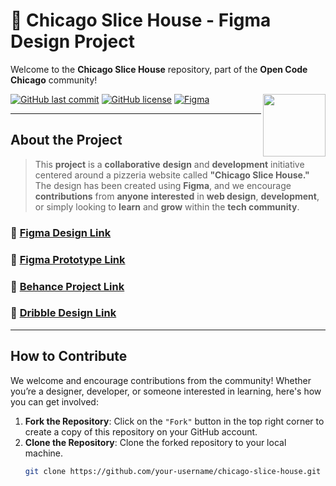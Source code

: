 # 🍕 Chicago Slice House - Figma Design Project

Welcome to the **Chicago Slice House** repository, part of the **Open Code Chicago** community!

<img align="right" src="https://media.giphy.com/media/du3J3cXyzhj75IOgvA/giphy.gif" width="100"/>

[![GitHub last commit](https://img.shields.io/github/last-commit/OpenCodeChicago/ChicagoSliceHouse)](https://github.com/OpenCodeChicago/ChicagoSliceHouse/commits/main)
[![GitHub license](https://img.shields.io/github/license/OpenCodeChicago/ChicagoSliceHouse)](https://github.com/OpenCodeChicago/ChicagoSliceHouse/blob/main/LICENSE)
[![Figma](https://img.shields.io/badge/Figma-2022.2-FF7262.svg)](https://www.figma.com/)

---

## About the Project

> This **project** is a **collaborative** **design** and **development** initiative centered around a pizzeria website called **"Chicago Slice House."** The design has been created using **Figma**, and we encourage **contributions** from **anyone** **interested** in **web design**, **development**, or simply looking to **learn** and **grow** within the **tech community**.

### 🔗 [Figma Design Link](https://www.figma.com/design/SR1wLm4SSpoZUJ719ljxqr/Chicago-Slice-House?node-id=1-1178&t=rKXTzkWfAOSt4ZY5-1)
### 🔗 [Figma Prototype Link](https://www.figma.com/proto/SR1wLm4SSpoZUJ719ljxqr/Chicago-Slice-House?node-id=1-1178&t=rKXTzkWfAOSt4ZY5-1)
### 🔗 [Behance Project Link](https://www.behance.net/gallery/205932901/Chicago-Slice-House)
### 🔗 [Dribble Design Link](https://dribbble.com/shots/24714469-Chicago-Slice-House?utm_source=Clipboard_Shot&utm_campaign=Alexandrbig1&utm_content=Chicago%20Slice%20House&utm_medium=Social_Share&utm_source=Clipboard_Shot&utm_campaign=Alexandrbig1&utm_content=Chicago%20Slice%20House&utm_medium=Social_Share)

---

## How to Contribute

We welcome and encourage contributions from the community! Whether you’re a designer, developer, or someone interested in learning, here's how you can get involved:

1. **Fork the Repository**: Click on the `"Fork"` button in the top right corner to create a copy of this repository on your GitHub account.
2. **Clone the Repository**: Clone the forked repository to your local machine.
   ```bash
   git clone https://github.com/your-username/chicago-slice-house.git
````




